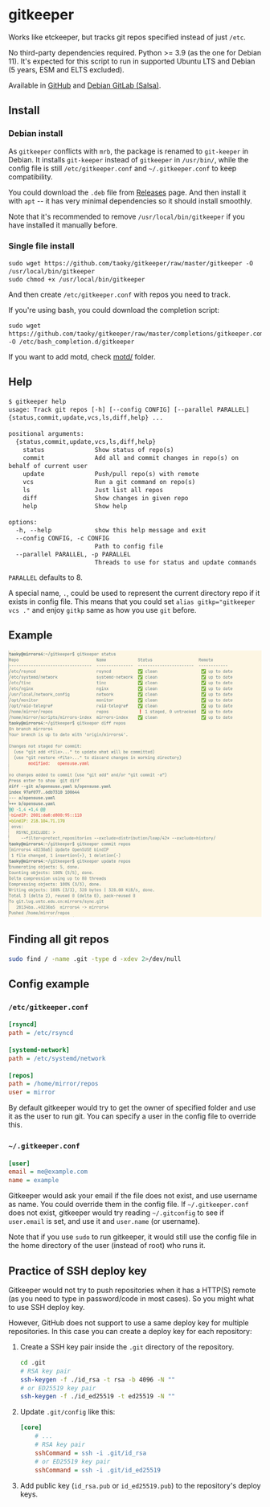 # gitkeeper

Works like etckeeper, but tracks git repos specified instead of just `/etc`.

No third-party dependencies required. Python >= 3.9 (as the one for Debian 11). It's expected for this script to run in supported Ubuntu LTS and Debian (5 years, ESM and ELTS excluded).

Available in [GitHub](https://github.com/taoky/gitkeeper) and [Debian GitLab (Salsa)](https://salsa.debian.org/taoky/gitkeeper).

## Install

### Debian install

As `gitkeeper` conflicts with `mrb`, the package is renamed to `git-keeper` in Debian. It installs `git-keeper` instead of `gitkeeper` in `/usr/bin/`, while the config file is still `/etc/gitkeeper.conf` and `~/.gitkeeper.conf` to keep compatibility.

You could download the `.deb` file from [Releases](https://github.com/taoky/gitkeeper/releases/tag/rolling) page. And then install it with `apt` -- it has very minimal dependencies so it should install smoothly.

Note that it's recommended to remove `/usr/local/bin/gitkeeper` if you have installed it manually before.

### Single file install

```shell
sudo wget https://github.com/taoky/gitkeeper/raw/master/gitkeeper -O /usr/local/bin/gitkeeper
sudo chmod +x /usr/local/bin/gitkeeper
```

And then create `/etc/gitkeeper.conf` with repos you need to track.

If you're using bash, you could download the completion script:

```shell
sudo wget https://github.com/taoky/gitkeeper/raw/master/completions/gitkeeper.completion.bash -O /etc/bash_completion.d/gitkeeper
```

If you want to add motd, check [motd/](motd/) folder.

## Help

```console
$ gitkeeper help
usage: Track git repos [-h] [--config CONFIG] [--parallel PARALLEL] {status,commit,update,vcs,ls,diff,help} ...

positional arguments:
  {status,commit,update,vcs,ls,diff,help}
    status              Show status of repo(s)
    commit              Add all and commit changes in repo(s) on behalf of current user
    update              Push/pull repo(s) with remote
    vcs                 Run a git command on repo(s)
    ls                  Just list all repos
    diff                Show changes in given repo
    help                Show help

options:
  -h, --help            show this help message and exit
  --config CONFIG, -c CONFIG
                        Path to config file
  --parallel PARALLEL, -p PARALLEL
                        Threads to use for status and update commands
```

`PARALLEL` defaults to 8.

A special name, `.`, could be used to represent the current directory repo if it exists in config file. This means that you could set `alias gitkp="gitkeeper vcs ."` and enjoy `gitkp` same as how you use `git` before.

## Example

![Screenshot](assets/example.png)

## Finding all git repos

```bash
sudo find / -name .git -type d -xdev 2>/dev/null
```

## Config example

### `/etc/gitkeeper.conf`

```ini
[rsyncd]
path = /etc/rsyncd

[systemd-network]
path = /etc/systemd/network

[repos]
path = /home/mirror/repos
user = mirror
```

By default gitkeeper would try to get the owner of specified folder and use it as the user to run git. You can specify a user in the config file to override this.

### `~/.gitkeeper.conf`

```ini
[user]
email = me@example.com
name = example
```

Gitkeeper would ask your email if the file does not exist, and use username as name. You could override them in the config file. If `~/.gitkeeper.conf` does not exist, gitkeeper would try reading `~/.gitconfig` to see if `user.email` is set, and use it and `user.name` (or username).

Note that if you use `sudo` to run gitkeeper, it would still use the config file in the home directory of the user (instead of root) who runs it.

## Practice of SSH deploy key

Gitkeeper would not try to push repositories when it has a HTTP(S) remote (as you need to type in password/code in most cases). So you might what to use SSH deploy key.

However, GitHub does not support to use a same deploy key for multiple repositories. In this case you can create a deploy key for each repository:

1. Create a SSH key pair inside the `.git` directory of the repository.

    ```bash
    cd .git
    # RSA key pair
    ssh-keygen -f ./id_rsa -t rsa -b 4096 -N ""
    # or ED25519 key pair
    ssh-keygen -f ./id_ed25519 -t ed25519 -N ""
    ```

2. Update `.git/config` like this:

    ```ini
    [core]
        # ...
        # RSA key pair
        sshCommand = ssh -i .git/id_rsa
        # or ED25519 key pair
        sshCommand = ssh -i .git/id_ed25519
    ```

3. Add public key (`id_rsa.pub` or `id_ed25519.pub`) to the repository's deploy keys.

